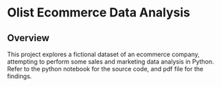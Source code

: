 # Olist Ecommerce Data Analysis
## Overview
This project explores a fictional dataset of an ecommerce company, attempting to perform some sales and marketing data analysis in Python. Refer to the python notebook for the source code, and pdf file for the findings.

